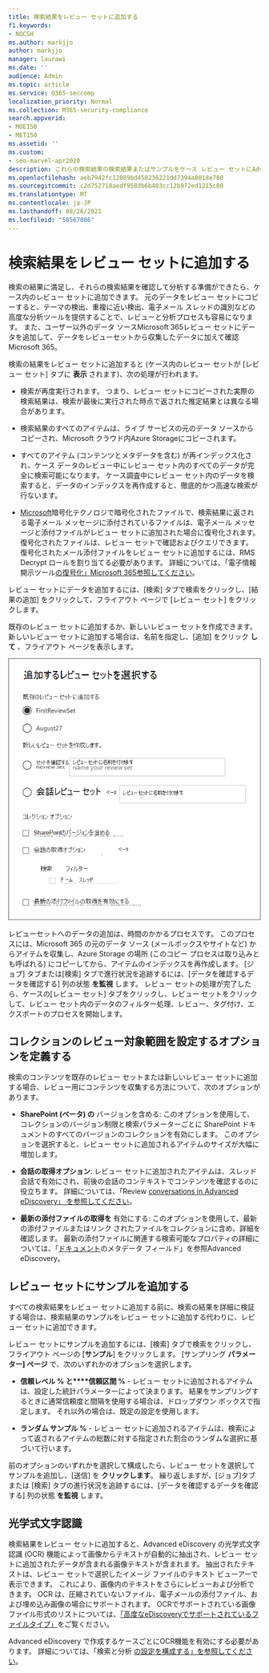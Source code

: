 ```yaml
---
title: 検索結果をレビュー セットに追加する
f1.keywords:
- NOCSH
ms.author: markjjo
author: markjjo
manager: laurawi
ms.date: ''
audience: Admin
ms.topic: article
ms.service: O365-seccomp
localization_priority: Normal
ms.collection: M365-security-compliance
search.appverid:
- MOE150
- MET150
ms.assetid: ''
ms.custom:
- seo-marvel-apr2020
description: これらの検索結果の検索結果またはサンプルをケース レビュー セットにAdvanced eDiscoveryする方法について学習します。
ms.openlocfilehash: aeb7942fc12089bd458236221dd7394a8018e780
ms.sourcegitcommit: c2d752718aedf958db6b403cc12b972ed1215c00
ms.translationtype: MT
ms.contentlocale: ja-JP
ms.lasthandoff: 08/26/2021
ms.locfileid: "58567086"
---
```

# <a name="add-search-results-to-a-review-set"></a>検索結果をレビュー セットに追加する

検索の結果に満足し、それらの検索結果を確認して分析する準備ができたら、ケース内のレビュー セットに追加できます。 元のデータをレビュー セットにコピーすると、テーマの検出、重複に近い検出、電子メール スレッドの識別などの高度な分析ツールを提供することで、レビューと分析プロセスも容易になります。 また、ユーザー以外のデータ ソースMicrosoft 365レビュー セットにデータを追加して、データをレビューセットから収集したデータに加えて確認Microsoft 365。

検索の結果をレビュー セットに追加すると (ケース内のレビュー セットが [レビュー セット] タブに **表示** されます)、次の処理が行われます。

- 検索が再度実行されます。 つまり、レビュー セットにコピーされた実際の検索結果は、検索が最後に実行された時点で返された推定結果とは異なる場合があります。

- 検索結果のすべてのアイテムは、ライブ サービスの元のデータ ソースからコピーされ、Microsoft クラウド内Azure Storageにコピーされます。

- すべてのアイテム (コンテンツとメタデータを含む) が再インデックス化され、ケース データのレビュー中にレビュー セット内のすべてのデータが完全に検索可能になります。 ケース調査中にレビュー セット内のデータを検索すると、データのインデックスを再作成すると、徹底的かつ高速な検索が行ないます。

- [Microsoft](encryption.md)暗号化テクノロジで暗号化されたファイルで、検索結果に返される電子メール メッセージに添付されているファイルは、電子メール メッセージと添付ファイルがレビュー セットに追加された場合に復号化されます。 復号化されたファイルは、レビュー セットで確認およびクエリできます。 復号化されたメール添付ファイルをレビュー セットに追加するには、RMS Decrypt ロールを割り当てる必要があります。 詳細については、「電子情報開示ツール[の復号化」Microsoft 365参照してください](ediscovery-decryption.md)。

レビュー セットにデータを追加するには、[検索] タブで検索をクリックし、[結果の追加] をクリックして、フライアウト ページで [レビュー セット] をクリックします。

既存のレビュー セットに追加するか、新しいレビュー セットを作成できます。  新しいレビュー セットに追加する場合は、名前を指定し、[追加] をクリック **して** 、フライアウト ページを表示します。

![レビュー セットを選択し、コレクション オプションを構成します。](../media/AeD_AddToReviewSet.png)

レビューセットへのデータの追加は、時間のかかるプロセスです。 このプロセスには、Microsoft 365 の元のデータ ソース (メールボックスやサイトなど) からアイテムを収集し、Azure Storage の場所 (このコピー プロセスは取り込みとも呼ばれる) にコピーしてから、アイテムのインデックスを再作成します。 [ジョブ] タブまたは[検索] タブで進行状況を追跡するには、[データを確認するデータを確認する] 列の状態 **を監視** します。 レビュー セットの処理が完了したら、ケースの[レビュー セット] タブをクリックし、レビュー セットをクリックして、レビュー セット内のデータのフィルター処理、レビュー、タグ付け、エクスポートのプロセスを開始します。

## <a name="define-options-to-scope-your-collection-for-review"></a>コレクションのレビュー対象範囲を設定するオプションを定義する

検索のコンテンツを既存のレビュー セットまたは新しいレビュー セットに追加する場合、レビュー用にコンテンツを収集する方法について、次のオプションがあります。

- **SharePoint (ベータ) の** バージョンを含める: このオプションを使用して、コレクションのバージョン制限と検索パラメーターごとに SharePoint ドキュメントのすべてのバージョンのコレクションを有効にします。 このオプションを選択すると、レビュー セットに追加されるアイテムのサイズが大幅に増加します。

- **会話の取得オプション**: レビュー セットに追加されたアイテムは、スレッド会話で有効にされ、前後の会話のコンテキストでコンテンツを確認するのに役立ちます。 詳細については、「Review [conversations in Advanced eDiscovery」 を参照してください](conversation-review-sets.md)。

- **最新の添付ファイルの取得を** 有効にする: このオプションを使用して、最新の添付ファイルまたはリンク されたファイルをコレクションに含め、詳細を確認します。 最新の添付ファイルに関連する検索可能なプロパティの詳細については、「[ドキュメント](document-metadata-fields-in-Advanced-eDiscovery.md)のメタデータ フィールド」を参照Advanced eDiscovery。

## <a name="add-a-sample-to-a-review-set"></a>レビュー セットにサンプルを追加する

すべての検索結果をレビュー セットに追加する前に、検索の結果を詳細に検証する場合は、検索結果のサンプルをレビュー セットに追加する代わりに、レビュー セットに追加できます。

レビュー セットにサンプルを追加するには、[検索] タブで検索をクリックし、フライアウト ページの [**サンプル**] をクリックします。 [サンプリング **パラメーター] ページ** で、次のいずれかのオプションを選択します。

- **信頼レベル % と****信頼区間 %** - レビュー セットに追加されるアイテムは、設定した統計パラメーターによって決まります。 結果をサンプリングするときに通常信頼度と間隔を使用する場合は、ドロップダウン ボックスで指定します。 それ以外の場合は、既定の設定を使用します。

- **ランダム サンプル %** - レビュー セットに追加されるアイテムは、検索によって返されるアイテムの総数に対する指定された割合のランダムな選択に基づいて行います。

前のオプションのいずれかを選択して構成したら、レビュー セットを選択してサンプルを追加し、[送信] を **クリックします**。 繰り返しますが、[ジョブ]タブまたは [検索] タブの進行状況を追跡するには、[データを確認するデータを確認する] 列の状態 **を監視** します。

## <a name="optical-character-recognition"></a>光学式文字認識

検索結果をレビュー セットに追加すると、Advanced eDiscovery の光学式文字認識 (OCR) 機能によって画像からテキストが自動的に抽出され、レビュー セットに追加されたデータが含まれる画像テキストが含まれます。 抽出されたテキストは、レビュー セットで選択したイメージ ファイルのテキスト ビューアーで表示できます。 これにより、画像内のテキストをさらにレビューおよび分析できます。 OCR は、圧縮されていないファイル、電子メールの添付ファイル、および埋め込み画像の場合にサポートされます。 OCRでサポートされている画像ファイル形式のリストについては、[「高度なeDiscoveryでサポートされているファイルタイプ」](supported-filetypes-ediscovery20.md#image)をご覧ください。

Advanced eDiscovery で作成するケースごとにOCR機能を有効にする必要があります。 詳細については、「検索と分析 [の設定を構成する」を参照してください](configure-search-and-analytics-settings-in-advanced-ediscovery.md#optical-character-recognition-ocr)。
